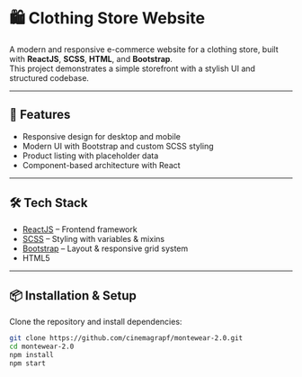 # 🛍️ Clothing Store Website

A modern and responsive e-commerce website for a clothing store, built with **ReactJS**, **SCSS**, **HTML**, and **Bootstrap**.  
This project demonstrates a simple storefront with a stylish UI and structured codebase.

---

## 🚀 Features

- Responsive design for desktop and mobile
- Modern UI with Bootstrap and custom SCSS styling
- Product listing with placeholder data
- Component-based architecture with React

---

## 🛠️ Tech Stack

- [ReactJS](https://react.dev/) – Frontend framework
- [SCSS](https://sass-lang.com/) – Styling with variables & mixins
- [Bootstrap](https://getbootstrap.com/) – Layout & responsive grid system
- HTML5

---

## 📦 Installation & Setup

Clone the repository and install dependencies:

```bash
git clone https://github.com/cinemagrapf/montewear-2.0.git
cd montewear-2.0
npm install
npm start
```
